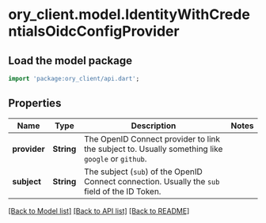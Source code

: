 # ory_client.model.IdentityWithCredentialsOidcConfigProvider

## Load the model package
```dart
import 'package:ory_client/api.dart';
```

## Properties
Name | Type | Description | Notes
------------ | ------------- | ------------- | -------------
**provider** | **String** | The OpenID Connect provider to link the subject to. Usually something like `google` or `github`. | 
**subject** | **String** | The subject (`sub`) of the OpenID Connect connection. Usually the `sub` field of the ID Token. | 

[[Back to Model list]](../README.md#documentation-for-models) [[Back to API list]](../README.md#documentation-for-api-endpoints) [[Back to README]](../README.md)


